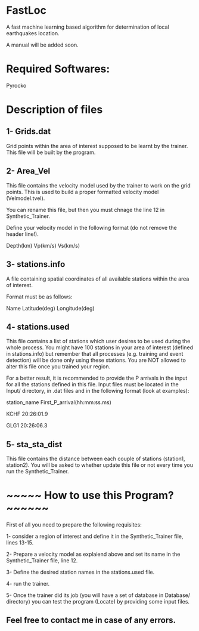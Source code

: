 # FastLoc
A fast machine learning based algorithm for determination of local earthquakes location.

A manual will be added soon.

# Required Softwares:
Pyrocko

# Description of files

1- Grids.dat
------------

Grid points within the area of interest supposed to be learnt by the trainer. This file will be built by the program.


2- Area_Vel
------------

This file contains the velocity model used by the trainer to work on the grid points. This is used to build a proper formatted velocity model (Velmodel.tvel).

You can rename this file, but then you must chnage the line 12 in Synthetic_Trainer.

Define your velocity model in the following format (do not remove the header line!).

Depth(km)  Vp(km/s)  Vs(km/s)  


3- stations.info
-----------------

A file containing spatial coordinates of all available stations within the area of interest.

Format must be as follows:

Name Latitude(deg) Longitude(deg)

4- stations.used
----------------

This file contains a list of stations which user desires to be used during the whole process. You might have 100 stations in your area of interest (defined in stations.info) but remember that all processes (e.g. training and event detection) will be done only using these stations. You are NOT allowed to alter this file once you trained your region.

For a better result, it is recommended to provide the P arrivals in the input for all the stations defined in this file. Input files must be located in the Input/ directory, in .dat files and in the following format (look at examples):

station_name First_P_arrival(hh:mm:ss.ms)

KCHF 20:26:01.9

GLG1 20:26:06.3

5- sta_sta_dist
--------------

This file contains the distance between each couple of stations (station1, station2). You will be asked to whether update this file or not every time you run the Synthetic_Trainer.

# ~~~~~ How to use this Program? ~~~~~~

First of all you need to prepare the following requisites:

1- consider a region of interest and define it in the Synthetic_Trainer file, lines 13-15.

2- Prepare a velocity model as explaiend above and set its name in the Synthetic_Trainer file, line 12.

3- Define the desired station names in the stations.used file.

4- run the trainer.

5- Once the trainer did its job (you will have a set of database in Database/ directory) you can test the program (Locate) by providing some input files.

Feel free to contact me in case of any errors.
----------------------------------------
















